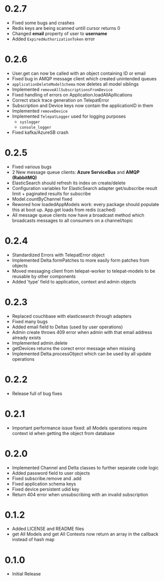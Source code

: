 # 0.2.7

* Fixed some bugs and crashes
* Redis keys are being scanned untill cursor returns 0
* Changed **email** property of user to **username**
* Added `ExpiredAuthorizationToken` error

# 0.2.6

* User.get can now be called with an object containing ID or email
* Fixed bug in AMQP message client which created unintended queues
* `applicationDeleteModelSchema` now deletes all model siblings
* Implemented `removeAllSubscriptionsFromDevice`
* Fixed handling of errors on Application.loadAllApllications
* Correct stack trace generation on TelepatError
* Subscription and Device keys now contain the applicationID in them
* Implemented `removeDevice`
* Implemented `TelepatLogger` used for logging purposes
	* `syslogger`
	* `console_logger`
* Fixed kafka/AzureSB crash

# 0.2.5

* Fixed various bugs
* 2 New message queue clients: **Azure ServiceBus** and **AMQP (RabbitMQ)**
* ElasticSearch should refresh its index on create/delete
* Configuration variables for ElasticSearch adapter get/subscribe result limit + paginated results for subscribe
* Model.countByChannel fixed
* Rewored how loadedAppModels work: every package should populate this at boot up. App.get loads from redis (cached)
* All message queue clients now have a broadcast method which broadcasts messages to all consumers on a channel/topic

# 0.2.4

* Standardized Errors with TelepatError object
* Implemented Delta.formPatches to more easily form patches from objects
* Moved messaging client from telepat-worker to telepat-models to be reusable by other components
* Added 'type' field to application, context and admin objects

# 0.2.3

* Replaced couchbase with elasticsearch through adapters
* Fixed many bugs
* Added email field to Deltas (used by user operations)
* Admin create throws 409 error when admin with that email address already exists
* Implemented admin.delete
* getDevices returns the corect error message when missing
* Implemented Delta.processObject which can be used by all update operations

# 0.2.2

* Release full of bug fixes

# 0.2.1

* Important performance issue fixed: all Models operations require context id when getting the object from database

# 0.2.0

* Implemented Channel and Delta classes to further separate code logic
* Added password field to user objects
* Fixed subscribe.remove and .add
* Fixed application schema keys
* Fixed device persistent udid key
* Return 404 error when unsubscribing with an invalid subscription

# 0.1.2

* Added LICENSE and README files
* get All Models and get All Contexts now return an array in the callback instead of hash map

# 0.1.0

* Initial Release
